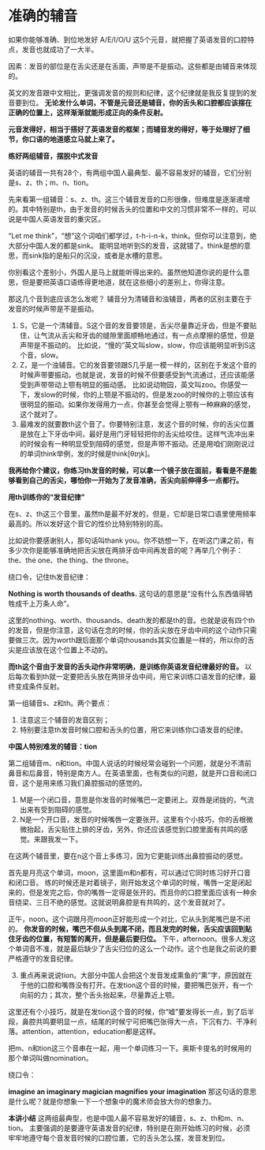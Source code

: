 # 准确的辅音

如果你能够准确、到位地发好 A/E/I/O/U 这5个元音，就把握了英语发音的口腔特点，发音也就成功了一大半。

因素：发音的部位是在舌尖还是在舌面，声带是不是振动。这些都是由辅音来体现的。

英文的发音跟中文相比，更强调发音的规则和纪律，这个纪律就是我反复提到的发音要到位。 **无论发什么单词，不管是元音还是辅音，你的舌头和口腔都应该摆在正确的位置上，这样渐渐就能形成正向的条件反射。**

**元音发得好，相当于搭好了英语发音的框架；而辅音发的得好，等于处理好了细节，你口语的地道感立马就上来了。**

**练好两组辅音，摆脱中式发音**

英语的辅音一共有28个，有两组中国人最典型、最不容易发好的辅音，它们分别是s、z、th；m、n、tion。

先来看第一组辅音：s、z、th。这三个辅音发音的口形很像，但难度是逐渐递增的。其中特别是th，由于发音的时候舌头的位置和中文的习惯非常不一样的，可以说是中国人英语发音的重灾区。

“Let me think”，“想”这个词咱们都学过，t-h-i-n-k，think。但你可以注意到，绝大部分中国人发的都是sink。 能明显地听到S的发音，这就错了。think是想的意思，而sink指的是船只的沉没，或者是水槽的意思。

你别看这个差别小，外国人是马上就能听得出来的。虽然他知道你说的是什么意思，但是要把英语口语练得更地道，就在这些细小的差别上，你得注意。

那这几个音到底应该怎么发呢？
辅音分为清辅音和浊辅音，两者的区别主要在于发音的时候声带是不是振动。

1. S，它是一个清辅音。S这个音的发音要领是，舌尖尽量靠近牙齿，但是不要贴住，让气流从舌尖和牙齿的缝隙里面顺畅地通过，有一点点摩擦的感觉，但是声带是不振动的。
比如说，“慢的”英文叫slow，slow，你应该能明显听到S这个音，slow。
2. Z，是一个浊辅音。它的发音要领跟S几乎是一模一样的，区别在于发这个音的时候声带要振动。也就是说，发音的时候不但要感受到气流通过，还应该能感受到声带带动上颚有明显的振动感。
比如说动物园，英文叫zoo。你感受一下，发slow的时候，你的上颚是不振动的，但是发zoo的时候你的上颚应该有很明显的振动。如果你发得用力一点，你甚至会觉得上颚有一种麻麻的感觉，这个就对了。
3. 最难发的就要数th这个音了。你要特别注意，发这个音的时候，你的舌尖位置是放在上下牙齿中间，最好是用门牙轻轻把你的舌尖给咬住。这样气流冲出来的时候会有一种明显受到阻碍的感觉，但是声带不振动。还是用咱们刚刚说过的单词think举例，发的时候是think[θɪŋk]。

**我再给你个建议，你练习th发音的时候，可以拿一个镜子放在面前，看看是不是能够看到自己的舌尖，哪怕你一开始为了发音准确，舌尖向前伸得多一点都行。**

**用th训练你的“发音纪律”**

在s、z、th这三个音里，虽然th是最不好发的，但是，它却是日常口语里使用频率最高的。所以发好这个音它的性价比特别特别的高。

比如说你要感谢别人，那句话叫thank you。你不妨想一下，在听这门课之前，有多少次你是能够准确地把舌尖放在两排牙齿中间再发音的呢？再举几个例子：the、the one、the thing、the throne。

绕口令，记住th发音纪律：

**Nothing is worth thousands of deaths.**  这句话的意思是“没有什么东西值得牺牲成千上万条人命”。

这里的nothing、worth、thousands、death发的都是th的音。也就是说有四个th的发音，但是你注意，这句话在念的时候，你的舌尖放在牙齿中间的这个动作只需要做三次。因为worth跟后面那个单词thousands其实位置是一样的，所以你的舌尖是应该放在这个位置上不动的。

**而th这个音由于发音的舌头动作非常明确，是训练你英语发音纪律最好的音。** 以后每次看到th就一定要把舌头放在两排牙齿中间，用它来训练口语发音的纪律，最终变成条件反射。

第一组辅音s、z和th。两个要点：
1. 注意这三个辅音的发音区别；
2. 特别要注意th发音时候口腔和舌头的位置，用它来训练你口语发音的纪律。

**中国人特别难发的辅音：tion**

第二组辅音m、n和tion。中国人说话的时候经常会碰到一个问题，就是分不清前鼻音和后鼻音，特别是南方人。在英语里面，也有类似的问题，就是开口音和闭口音，这个是用来练习我们鼻腔振动的感觉的。

1. M是一个闭口音，意思是你发音的时候嘴巴一定要闭上。双唇是闭拢的，气流出来有受到阻碍的感觉。   
2. N是一个开口音，发音的时候嘴唇一定要张开。这里有个小技巧，你的舌根微微抬起，舌尖贴住上排的牙齿，另外，你还应该感觉到口腔里面有共鸣的感觉。来跟我发一下。

在这两个辅音里，要在n这个音上多练习，因为它更能训练出鼻腔振动的感觉。

首先是月亮这个单词，moon，这里面m和n都有，可以通过它同时练习好开口音和闭口音。
练的时候还是对着镜子，刚开始发这个单词的时候，嘴唇一定是闭起来的，但是发完之后，你的嘴唇一定得是张开的。而且你的口腔里面应该有一种余音绕梁、三日不绝的感觉。这就说明鼻腔是有共鸣的，这个发音就对了。

正午，noon。这个词跟月亮moon正好能形成一个对比，它从头到尾嘴巴是不闭的。 **你发音的时候，嘴巴不但从头到尾不闭，而且发完的时候，舌尖应该回到贴住牙齿的位置，有短暂的离开，但是最后要归位。** 
下午，afternoon。很多人发这个单词音不准，就是最后缺少了舌尖归位的这么一个动作。这个也是我之前说的要严格遵守的发音纪律。

3. 重点再来说说tion。大部分中国人会把这个发音发成熏鱼的“熏”字，原因就在于他的口腔和嘴唇没有打开。在发tion这个音的时候，要把嘴巴张开，有一个向前的力；其次，整个舌头抬起来，尽量靠近上颚。

这里还有个小技巧，就是在发tion这个音的时候，你“嘘”要发得长一点，到了后半段，鼻腔共鸣要明显一点，结尾的时候宁可把嘴巴张得大一点，下沉有力、干净利落。attention，attention，education都是这样。

把m、n和tion这三个音串在一起，用一个单词练习一下。奥斯卡提名的时候用的那个单词叫做nomination。

绕口令：

**imagine an imaginary magician magnifies your imagination**
那这句话的意思是什么呢？就是你想象一下一个想象中的魔术师会放大你的想象力。

**本讲小结**
这两组最典型，也是中国人最不容易发好的辅音，s、z、th和m、n、tion。
主要强调的是要遵守英语发音的纪律，特别是在刚开始练习的时候，必须牢牢地遵守每个音发音时候的口腔位置，它的舌头怎么摆，发音发到位。